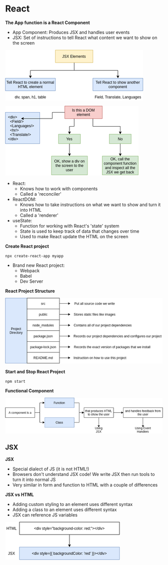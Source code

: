 # React

**The App function is a React Component**

- App Component: Produces JSX and handles user events
- JSX: Set of instructions to tell React what content we want to show on the screen

![React JSX](images/react-jsx.png "React JSX")

![React Decide](images/react-decide.png "React Decide")

- React:
    - Knows how to work with components
    - Called a 'reconciler'
- ReactDOM:
    - Knows how to take instructions on what we want to show and turn it into HTML
    - Called a 'renderer'
- useState:
    - Function for working with React's 'state' system
    - State is used to keep track of data that changes over time
    - Used to make React update the HTML on the screen
    
**Create React project**

```console
npx create-react-app myapp
```

- Brand new React project:
    - Webpack
    - Babel
    - Dev Server

**React Project Structure**

![React Project Structure](images/react-proj-explore.png "React Project Structure")

**Start and Stop React Project**

```console
npm start
```

**Functional Component**

![Functional Component](images/react-component.png "Functional Component")

## JSX

**JSX**

- Special dialect of JS (it is not HTML!)
- Browsers don't understand JSX code! We write JSX then run tools to turn it into normal JS
- Very similar in form and function to HTML with a couple of differences

**JSX vs HTML**

- Adding custom styling to an element uses different syntax
- Adding a class to an element uses different syntax
- JSX can reference JS variables

![JSX vs HTML](images/jsx-vs-html.png "JSX vs HTML")
 